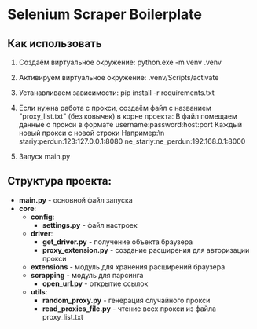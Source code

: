 # Selenium Scraper Boilerplate

## Как использовать

1. Создаём виртуальное окружение:
python.exe -m venv .venv

2. Активируем виртуальное окружение:
.venv/Scripts/activate

3. Устанавливаем зависимости:
pip install -r requirements.txt

4. Если нужна работа с прокси, создаём файл с названием "proxy_list.txt" (без ковычек) в корне проекта:
В файл помещаем данные о прокси в формате username:password:host:port
Каждый новый прокси с новой строки
Например:\n
stariy:perdun:123:127.0.0.1:8080
ne_stariy:ne_perdun:192.168.0.1:8000

5. Запуск main.py


## Структура проекта:
- **main.py** - основной файл запуска
- **core**:
  - **config**:
    - **settings.py** - файл настроек
  - **driver**:
    - **get_driver.py** - получение объекта браузера
    - **proxy_extension.py** - создание расширения для авторизации прокси
  - **extensions** - модуль для хранения расширений браузера
  - **scrapping** - модуль для парсинга
    - **open_url.py** - открытие ссылок
  - **utils**:
    - **random_proxy.py** - генерация случайного прокси 
    - **read_proxies_file.py** - чтение всех прокси из файла proxy_list.txt
